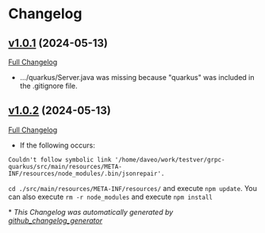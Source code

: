 # Changelog

## [v1.0.1](https://github.com/DaveO-Home/grpc-quarkus/tree/v1.0.1) (2024-05-13)

[Full Changelog](https://github.com/DaveO-Home/grpc-vertx/compare/v1.0.0...v1.0.1)

* .../quarkus/Server.java was missing because "quarkus" was included in the .gitignore file.

## [v1.0.2](https://github.com/DaveO-Home/grpc-quarkus/tree/v1.0.2) (2024-05-13)

[Full Changelog](https://github.com/DaveO-Home/grpc-vertx/compare/v1.0.1...v1.0.2)

* If the following occurs: 
```
Couldn't follow symbolic link '/home/daveo/work/testver/grpc-quarkus/src/main/resources/META-INF/resources/node_modules/.bin/jsonrepair'.
```
`cd ./src/main/resources/META-INF/resources/` and execute `npm update`. You can also execute `rm -r node_modules` and execute `npm install` 


\* *This Changelog was automatically generated by [github_changelog_generator](https://github.com/github-changelog-generator/github-changelog-generator)*
